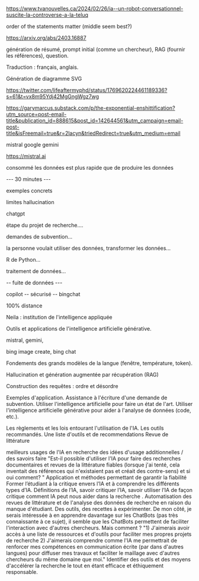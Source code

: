 https://www.tvanouvelles.ca/2024/02/26/ia--un-robot-conversationnel-suscite-la-controverse-a-la-teluq

order of the statements matter (middle seem best?)

https://arxiv.org/abs/2403.16887

génération de résumé, prompt initial (comme un chercheur), RAG (fournir les références), question.

Traduction : français, anglais.

Génération de diagramme SVG

https://twitter.com/lifeaftermyphd/status/1769620224461189336?s=61&t=vx8m95Ydj42MgGngWgz7wg

https://garymarcus.substack.com/p/the-exponential-enshittification?utm_source=post-email-title&publication_id=888615&post_id=142644561&utm_campaign=email-post-title&isFreemail=true&r=2lacyn&triedRedirect=true&utm_medium=email




mistral 
google gemini

https://mistral.ai

consommé les données est plus rapide que de produire les données

--- 30 minutes ---

exemples concrets

limites 
hallucination


chatgpt

étape du projet de recherche....

demandes de subvention...


la personne voulait utiliser des données, transformer les données... 

R de Python...

traitement de données...

-- fuite de données ---

copilot -- sécurisé -- bingchat

100% distance 



Neila : institution de l'intelligence appliquée






Outils et applications de l'intelligence artificielle générative.

mistral, gemini, 

bing image create, bing chat


Fondements des grands modèles de la langue (fenêtre, température, token).


Hallucination et génération augmentée par récupération (RAG)

Construction des requêtes : ordre et désordre

Exemples d'application. Assistance à l'écriture d'une demande de subvention.
Utiliser l'intelligence artificielle pour faire un état de l'art. 
Utiliser l'intelligence artificielle générative pour aider à l'analyse de données (code, etc.).



Les règlements et les lois entourant l'utilisation de l'IA. Les outils recommandés. 	Une liste d'outils et de recommendations 
Revue de littérature	
    
meilleurs usages de l'IA en recherche	des idées d'usage additionnelles / des savoirs faire
"Est-il possible d'utiliser l'IA pour faire des recherches documentaires et revues de la littérature fiables (lorsque j'ai tenté, cela inventait des références qui n'existaient pas et créait des contre-sens) et si oui comment?
"	Application et méthodes permettant de garantir la fiabilité 
Former l’étudiant à la critique envers l’IA et à comprendre les différents types d’IA.	Définitions de l’IA, savoir critiquer l’IA, savoir utiliser l’IA de façon critique
comment IA peut  nous aider dans la recherche .	
Automatisation des revues de littérature et de l'analyse des données de recherche en raison du manque d'étudiant.	Des outils, des recettes à expérimenter. 
De mon côté, je serais intéressée à en apprendre davantage sur les ChatBots (pas très connaissante à ce sujet), il semble que les ChatBots permettent de faciliter l'interaction avec d'autres chercheurs. Mais comment ? 	"1) J'aimerais avoir accès à une liste de ressources et d'outils pour faciliter mes propres projets de recherche
2) J'aimerais comprendre comme l'IA me permettrait de renforcer mes compétences en communication écrite (par dans d'autres langues) pour diffuser mes travaux et faciliter le maillage avec d'autres chercheurs du même domaine que moi."
    Identifier des outils et des moyens d'accélérer la recherche le tout en étant efficace et éthiquement responsable.
